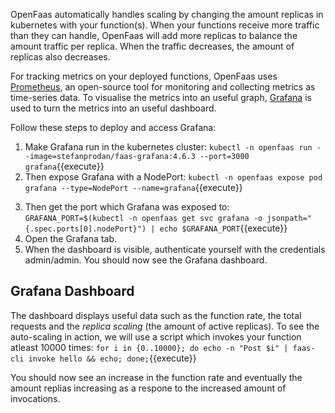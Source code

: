 
OpenFaas automatically handles scaling by changing the amount replicas in kubernetes with your function(s). When your functions receive more traffic than they can handle, OpenFaas will add more replicas to balance the amount traffic per replica. When the traffic decreases, the amount of replicas also decreases. 

For tracking metrics on your deployed functions, OpenFaas uses [Prometheus](https://prometheus.io/docs/introduction/overview/), an open-source tool for monitoring and collecting metrics as time-series data. To visualise the metrics into an useful graph, [Grafana](https://grafana.com/oss/grafana/) is used to turn the metrics into an useful dashboard.

Follow these steps to deploy and access Grafana:
1. Make Grafana run in the kubernetes cluster: `kubectl -n openfaas run --image=stefanprodan/faas-grafana:4.6.3 --port=3000 grafana`{{execute}} 
2. Then expose Grafana with a NodePort: `kubectl -n openfaas expose pod grafana --type=NodePort --name=grafana`{{execute}}
 <!-- TODO: we should know the Grafana port  -->
3. Then get the port which Grafana was exposed to: `GRAFANA_PORT=$(kubectl -n openfaas get svc grafana -o jsonpath="{.spec.ports[0].nodePort}") | echo $GRAFANA_PORT`{{execute}}
4. Open the Grafana tab.
5. When the dashboard is visible, authenticate yourself with the credentials admin/admin. You should now see the Grafana dashboard.

## Grafana Dashboard
The dashboard displays useful data such as the function rate, the total requests and the *replica scaling* (the amount of active replicas). To see the auto-scaling in action, we will use a script which invokes your function atleast 10000 times: `for i in {0..10000}; do echo -n "Post $i" | faas-cli invoke hello && echo; done;`{{execute}}

You should now see an increase in the function rate and eventually the amount replias increasing as a respone to the increased amount of invocations. 
<!-- TODO: add image here -->

<!-- TODO: Also Scale to zero -->






